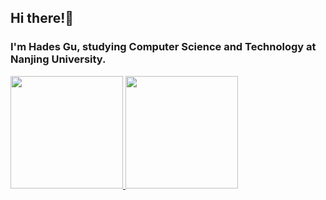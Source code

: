 <h2> Hi there!👋</h2>

<h3>I'm Hades Gu, studying Computer Science and Technology at Nanjing University.</h3>

<a href="https://github.com/Hades-gsl">
  <img height="180em" src="https://github-readme-stats.vercel.app/api?username=Hades-gsl&theme=buefy&show_icons=true" />
  <img height="180em" src="https://github-readme-stats.vercel.app/api/top-langs/?username=Hades-gsl&theme=buefy&layout=compact" />
</a>

<!--
**Hades-gsl/Hades-gsl** is a ✨ _special_ ✨ repository because its `README.md` (this file) appears on your GitHub profile.

Here are some ideas to get you started:

- 🔭 I’m currently working on ...
- 🌱 I’m currently learning ...
- 👯 I’m looking to collaborate on ...
- 🤔 I’m looking for help with ...
- 💬 Ask me about ...
- 📫 How to reach me: ...
- 😄 Pronouns: ...
- ⚡ Fun fact: ...
-->
